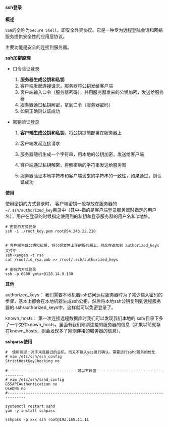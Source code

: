 #### ssh登录

**概述**

`SSH`的全称为`Secure Shell`，即安全外壳协议。它是一种专为远程登陆会话和网络服务提供安全性的应用层协议。

主要功能是安全的连接到服务器。



**ssh加密原理**

* 口令验证登录
  1. **服务器生成公钥和私钥**
  2. 客户端发起连接请求，服务器将公钥发给客户端
  3. 客户端输入口令（服务器密码），并用服务器发来的公钥加密，发送给服务器
  4. 服务器通过私钥解密，拿到口令（服务器密码）
  5. 如果正确则认证成功

* 密钥验证登录

  1. **客户端生成公钥和私钥**，将公钥提前部署在服务器上

  2. 客户端发起连接请求

  3. 服务器随机生成一个字符串，用本地的公钥加密，发送给客户端

  4. 客户端通过私钥解密，将解密后的字符串发送给服务器

  5. 服务器验证本地字符串和客户端发来的字符串的一致性，如果通过，则认证成功





**使用**

使用密钥的方式登录时， 客户端密钥一般存放在服务器的`~/.ssh/authorized_key`目录中（其中`~`指的是客户端登录服务器时指定的用户名），用户在登录的时候指定使用到的私钥和登录服务器的用户名和ip地址。



```shell
# 密钥的方式登录
ssh -i ./root_key.pem root@54.243.22.210


# 客户端生成公钥和私钥, 将公钥文件上传的服务器上，然后在追加到 authorized_keys 文件中
ssh-keygen -t rsa
cat /root/id_rsa.pub >> /root/.ssh/authorized_keys

# 密码的方式登录
ssh -p 6688 ymtar@128.14.9.130
```



**其他**

authorized_keys： 我们需要本地机器ssh访问远程服务器时为了减少输入密码的步骤，基本上都会在本地机器生成ssh公钥，然后将本地ssh公钥复制到远程服务器的.ssh/authorized_keys中，这样就可以免密登录了。

known_hosts： 第一次连接远程数据库时我们可以发现我们本地的.ssh/目录下多了一个文件known_hosts，里面有我们刚刚连接的服务器的信息（如果以前就存在known_hosts，则会发现多了刚刚连接的服务器的信息）。



**sshpass使用**

```shell
#  使用前提：对于未连接过的主机。而又不输入yes进行确认，需要进行sshd服务的优化
# vim /etc/ssh/ssh_config   
StrictHostKeyChecking no

#-------------------------------可以不设置--------------------------------------
# vim /etc/ssh/sshd_config  
GSSAPIAuthentication no
UseDNS no
#------------------------------------------------------------------------------

systemctl restart sshd
yum -y install sshpass

sshpass -p xxx ssh root@192.168.11.11
```





